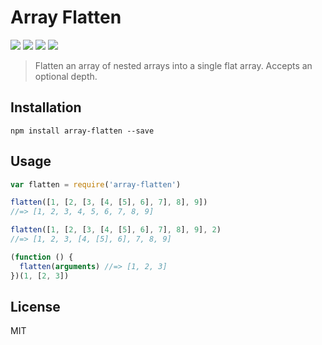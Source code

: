 # Array Flatten

[![](https://img.shields.io/npm/v/array-flatten.svg?style=flat)](https://npmjs.org/package/array-flatten) [![](https://img.shields.io/npm/dm/array-flatten.svg?style=flat)](https://npmjs.org/package/array-flatten) [![](https://img.shields.io/travis/blakeembrey/array-flatten.svg?style=flat)](https://travis-ci.org/blakeembrey/array-flatten) [![](https://img.shields.io/coveralls/blakeembrey/array-flatten.svg?style=flat)](https://coveralls.io/r/blakeembrey/array-flatten?branch=master)

> Flatten an array of nested arrays into a single flat array. Accepts an optional depth.

## Installation

```text
npm install array-flatten --save
```

## Usage

```javascript
var flatten = require('array-flatten')

flatten([1, [2, [3, [4, [5], 6], 7], 8], 9])
//=> [1, 2, 3, 4, 5, 6, 7, 8, 9]

flatten([1, [2, [3, [4, [5], 6], 7], 8], 9], 2)
//=> [1, 2, 3, [4, [5], 6], 7, 8, 9]

(function () {
  flatten(arguments) //=> [1, 2, 3]
})(1, [2, 3])
```

## License

MIT

